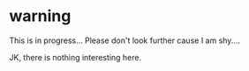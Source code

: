 # warning

This is in progress... Please don't look further cause I am shy....

JK, there is nothing interesting here.